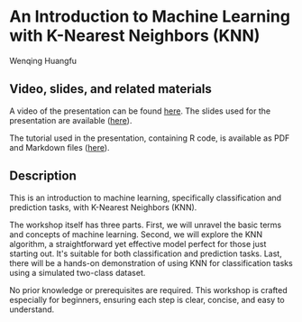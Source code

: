 # An Introduction to Machine Learning with K-Nearest Neighbors (KNN)

Wenqing Huangfu

## Video, slides, and related materials

A video of the presentation can be found [here](https://umd.box.com/s/jm606t3h35i3ifn7kcwnlivyib1661xw). The slides used for the presentation are available ([here](https://github.com/gsa-gvpt/gvpt-methods/blob/ae7d9dcf5baff3e6f9f444402496de41e4c6b124/knnclassification/machine_learning_presentation.pdf)).

The tutorial used in the presentation, containing R code, is available as PDF and Markdown files ([here](https://github.com/gsa-gvpt/gvpt-methods/tree/b1010160e410762da6012b7962f3eb716d824a77/knnclassification/Tutorial)).

## Description

This is an introduction to machine learning, specifically classification and prediction tasks, with K-Nearest Neighbors (KNN).

The workshop itself has three parts. First, we will unravel the basic terms and concepts of machine learning. Second, we will explore the KNN algorithm, a straightforward yet effective model perfect for those just starting out. It's suitable for both classification and prediction tasks. Last, there will be a hands-on demonstration of using KNN for classification tasks using a simulated two-class dataset.

No prior knowledge or prerequisites are required. This workshop is crafted especially for beginners, ensuring each step is clear, concise, and easy to understand.
